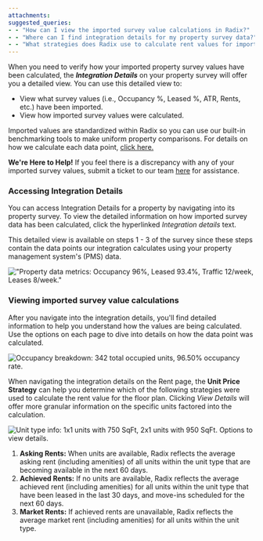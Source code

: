 ```yaml
---
attachments: 
suggested_queries:
- - "How can I view the imported survey value calculations in Radix?"
- - "Where can I find integration details for my property survey data?"
- - "What strategies does Radix use to calculate rent values for imported surveys?"
---
```

When you need to verify how your imported property survey values have been calculated, the ***Integration Details*** on your property survey will offer you a detailed view. You can use this detailed view to:

* View what survey values (i.e., Occupancy %, Leased %, ATR, Rents, etc.) have been imported.
* View how imported survey values were calculated.

Imported values are standardized within Radix so you can use our built-in benchmarking tools to make uniform property comparisons. For details on how we calculate each data point, [click here.](https://help.radix.com/hc/en-us/articles/24303786708621)

**We're Here to Help!** If you feel there is a discrepancy with any of your imported survey values, submit a ticket to our team [here](https://help.radix.com/hc/en-us/requests/new) for assistance.

### Accessing Integration Details

You can access Integration Details for a property by navigating into its property survey. To view the detailed information on how imported survey data has been calculated, click the hyperlinked *Integration details* text.

This detailed view is available on steps 1 - 3 of the survey since these steps contain the data points our integration calculates using your property management system's (PMS) data.

!["Property data metrics: Occupancy 96%, Leased 93.4%, Traffic 12/week, Leases 8/week."](attachments/27996444725773.png)

### Viewing imported survey value calculations

After you navigate into the integration details, you'll find detailed information to help you understand how the values are being calculated. Use the options on each page to dive into details on how the data point was calculated.

![Occupancy breakdown: 342 total occupied units, 96.50% occupancy rate.](attachments/27996444728205.png)

When navigating the integration details on the Rent page, the **Unit Price Strategy** can help you determine which of the following strategies were used to calculate the rent value for the floor plan. Clicking *View Details* will offer more granular information on the specific units factored into the calculation.

![Unit type info: 1x1 units with 750 SqFt, 2x1 units with 950 SqFt. Options to view details.](attachments/27996444728717.png)

1. **Asking Rents:** When units are available, Radix reflects the average asking rent (including amenities) of all units within the unit type that are becoming available in the next 60 days.
2. **Achieved Rents:** If no units are available, Radix reflects the average achieved rent (including amenities) for all units within the unit type that have been leased in the last 30 days, and move-ins scheduled for the next 60 days.
3. **Market Rents:** If achieved rents are unavailable, Radix reflects the average market rent (including amenities) for all units within the unit type.